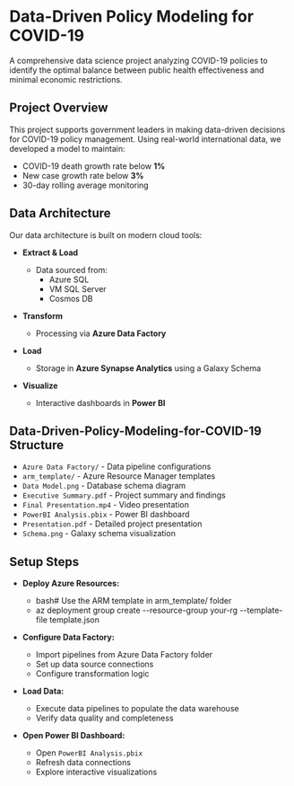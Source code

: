 # Data-Driven Policy Modeling for COVID-19

A comprehensive data science project analyzing COVID-19 policies to identify the optimal balance between public health effectiveness and minimal economic restrictions.

## Project Overview

This project supports government leaders in making data-driven decisions for COVID-19 policy management. Using real-world international data, we developed a model to maintain:

- COVID-19 death growth rate below **1%**
- New case growth rate below **3%**
- 30-day rolling average monitoring

## Data Architecture

Our data architecture is built on modern cloud tools:

- **Extract & Load**  
  - Data sourced from:
    - Azure SQL
    - VM SQL Server
    - Cosmos DB

- **Transform**  
  - Processing via **Azure Data Factory**

- **Load**  
  - Storage in **Azure Synapse Analytics** using a Galaxy Schema

- **Visualize**  
  - Interactive dashboards in **Power BI**


## Data-Driven-Policy-Modeling-for-COVID-19 Structure

- `Azure Data Factory/`     - Data pipeline configurations
- `arm_template/`          - Azure Resource Manager templates
- `Data Model.png`         - Database schema diagram
- `Executive Summary.pdf`  - Project summary and findings
- `Final Presentation.mp4` - Video presentation
- `PowerBI Analysis.pbix`  - Power BI dashboard
- `Presentation.pdf`       - Detailed project presentation
- `Schema.png`            - Galaxy schema visualization

## Setup Steps
- **Deploy Azure Resources:**
  - bash# Use the ARM template in arm_template/ folder    
  - az deployment group create --resource-group your-rg --template-file template.json     

- **Configure Data Factory:**

  - Import pipelines from Azure Data Factory folder    
  - Set up data source connections
  - Configure transformation logic


- **Load Data:**

  - Execute data pipelines to populate the data warehouse
  - Verify data quality and completeness


- **Open Power BI Dashboard:**

  - Open `PowerBI Analysis.pbix`
  - Refresh data connections
  - Explore interactive visualizations
